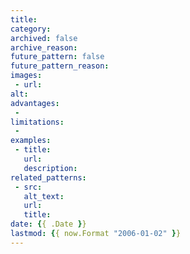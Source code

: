 ```yaml
---
title:
category:
archived: false
archive_reason:
future_pattern: false
future_pattern_reason:
images:
 - url:
alt:
advantages:
 -
limitations:
 -
examples:
 - title:
   url:
   description:
related_patterns:
 - src:
   alt_text:
   url:
   title:
date: {{ .Date }}
lastmod: {{ now.Format "2006-01-02" }}
---
```

